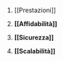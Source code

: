 1. [[Prestazioni]]

2. **[[Affidabilità]]**

3.  **[[Sicurezza]]**

4.  **[[Scalabilità]]**

   

   
